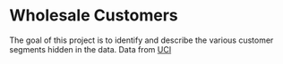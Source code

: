 
# Wholesale Customers
The goal of this project is to identify and describe the various customer segments hidden in the data. Data from [UCI](https://archive.ics.uci.edu/ml/datasets/Wholesale+customers)
